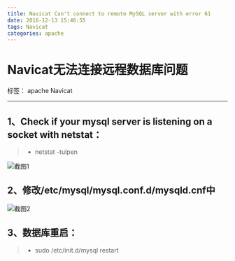 ```yaml
---
title: Navicat Can't connect to remote MySQL server with error 61
date: 2016-12-13 15:46:55
tags: Navicat
categories: apache
---
```

# Navicat无法连接远程数据库问题

标签： apache Navicat

---

## 1、Check if your mysql server is listening on a socket with netstat：
> * netstat -tulpen

![截图1](http://oaz1tuqnw.bkt.clouddn.com/eventFileList/60c98243-c21e-4f81-b2e7-d6ec9751e349.png!thumbnail)


## 2、修改/etc/mysql/mysql.conf.d/mysqld.cnf中

![截图2](http://oaz1tuqnw.bkt.clouddn.com/eventFileList/42a7779e-0b91-4c1d-a18b-b77569a2f455.png!thumbnail)

## 3、数据库重启：
> * sudo /etc/init.d/mysql restart
